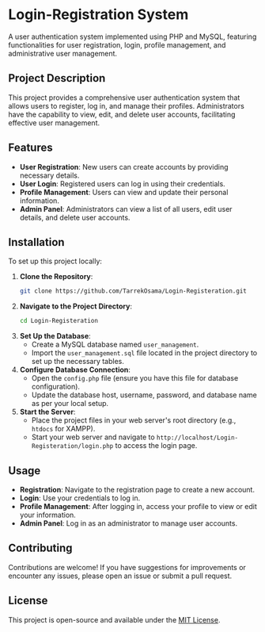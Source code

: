 # Login-Registration System

A user authentication system implemented using PHP and MySQL, featuring functionalities for user registration, login, profile management, and administrative user management.

## Project Description

This project provides a comprehensive user authentication system that allows users to register, log in, and manage their profiles. Administrators have the capability to view, edit, and delete user accounts, facilitating effective user management.

## Features

- **User Registration**: New users can create accounts by providing necessary details.
- **User Login**: Registered users can log in using their credentials.
- **Profile Management**: Users can view and update their personal information.
- **Admin Panel**: Administrators can view a list of all users, edit user details, and delete user accounts.

## Installation

To set up this project locally:

1. **Clone the Repository**:
   ```bash
   git clone https://github.com/TarrekOsama/Login-Registeration.git
   ```
2. **Navigate to the Project Directory**:
   ```bash
   cd Login-Registeration
   ```
3. **Set Up the Database**:
   - Create a MySQL database named `user_management`.
   - Import the `user_management.sql` file located in the project directory to set up the necessary tables.
4. **Configure Database Connection**:
   - Open the `config.php` file (ensure you have this file for database configuration).
   - Update the database host, username, password, and database name as per your local setup.
5. **Start the Server**:
   - Place the project files in your web server's root directory (e.g., `htdocs` for XAMPP).
   - Start your web server and navigate to `http://localhost/Login-Registeration/login.php` to access the login page.

## Usage

- **Registration**: Navigate to the registration page to create a new account.
- **Login**: Use your credentials to log in.
- **Profile Management**: After logging in, access your profile to view or edit your information.
- **Admin Panel**: Log in as an administrator to manage user accounts.

## Contributing

Contributions are welcome! If you have suggestions for improvements or encounter any issues, please open an issue or submit a pull request.

## License

This project is open-source and available under the [MIT License](LICENSE).
